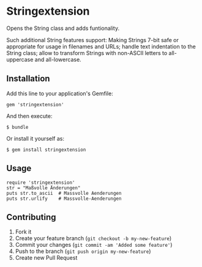 # Stringextension

Opens the String class and adds funtionality.

Such additional String features support:
Making Strings 7-bit safe or appropriate for usage in filenames and URLs;
handle text indentation to the String class; allow to transform Strings
with non-ASCII letters to all-uppercase and all-lowercase.

## Installation

Add this line to your application's Gemfile:

    gem 'stringextension'

And then execute:

    $ bundle

Or install it yourself as:

    $ gem install stringextension

## Usage

    require 'stringextension'
    str = "Maßvolle Änderungen"
    puts str.to_ascii  # Massvolle Aenderungen
    puts str.urlify    # Massvolle-Aenderungen

## Contributing

1. Fork it
2. Create your feature branch (`git checkout -b my-new-feature`)
3. Commit your changes (`git commit -am 'Added some feature'`)
4. Push to the branch (`git push origin my-new-feature`)
5. Create new Pull Request


